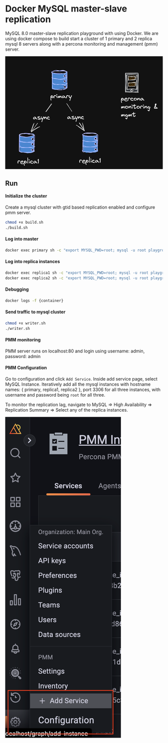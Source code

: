 Docker MySQL master-slave replication 
========================

MySQL 8.0 master-slave replication playground with using Docker. We are using docker compose to build start a cluster
of 1 primary and 2 replica mysql 8 servers along with a percona monitoring and management (pmm) server.

![Alt text](arch.png?raw=true "Arch")

## Run

#### Initialize the cluster
Create a mysql cluster with gtid based replication enabled and configure pmm server.
```bash
chmod +x build.sh
./build.sh
```

#### Log into master
```bash
docker exec primary sh -c "export MYSQL_PWD=root; mysql -u root playgroundDB -e 'select count(1) from code \G'"
```

#### Log into replica instances
```bash
docker exec replica1 sh -c "export MYSQL_PWD=root; mysql -u root playgroundDB -e 'select count(1) from code \G'"
docker exec replica2 sh -c "export MYSQL_PWD=root; mysql -u root playgroundDB -e 'select count(1) from code \G'"
```

#### Debugging
```bash
docker logs -f {container}
```

#### Send traffic to mysql cluster
```bash
chmod +x writer.sh
./writer.sh
```
#### PMM monitoring
PMM server runs on localhost:80 and login using username: admin, password: admin

#### PMM Configuration
Go to configuration and click `Add Service`. Inside add service page, select MySQL 
Instance. Iteratively add all the mysql instances with hostname names: { primary, replica1, replica2 }, port 3306 for 
all three instances, with username and password being `root` for all three.

To monitor the replication lag, navigate to MySQL => High Availability => Replication Summary => Select any of the replica instances.


![Alt text](pmm1.png?raw=true "PMM1")



